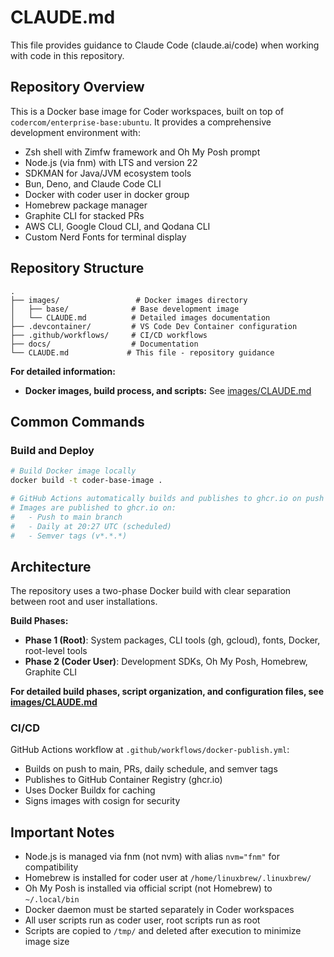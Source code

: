 # CLAUDE.md

This file provides guidance to Claude Code (claude.ai/code) when working with code in this repository.

## Repository Overview

This is a Docker base image for Coder workspaces, built on top of `codercom/enterprise-base:ubuntu`. It provides a comprehensive development environment with:
- Zsh shell with Zimfw framework and Oh My Posh prompt
- Node.js (via fnm) with LTS and version 22
- SDKMAN for Java/JVM ecosystem tools
- Bun, Deno, and Claude Code CLI
- Docker with coder user in docker group
- Homebrew package manager
- Graphite CLI for stacked PRs
- AWS CLI, Google Cloud CLI, and Qodana CLI
- Custom Nerd Fonts for terminal display

## Repository Structure

```
.
├── images/                 # Docker images directory
│   ├── base/              # Base development image
│   └── CLAUDE.md          # Detailed images documentation
├── .devcontainer/         # VS Code Dev Container configuration
├── .github/workflows/     # CI/CD workflows
├── docs/                  # Documentation
└── CLAUDE.md             # This file - repository guidance
```

**For detailed information:**
- **Docker images, build process, and scripts:** See [images/CLAUDE.md](images/CLAUDE.md)

## Common Commands

### Build and Deploy
```bash
# Build Docker image locally
docker build -t coder-base-image .

# GitHub Actions automatically builds and publishes to ghcr.io on push to main
# Images are published to ghcr.io on:
#   - Push to main branch
#   - Daily at 20:27 UTC (scheduled)
#   - Semver tags (v*.*.*)
```

## Architecture

The repository uses a two-phase Docker build with clear separation between root and user installations.

**Build Phases:**
- **Phase 1 (Root)**: System packages, CLI tools (gh, gcloud), fonts, Docker, root-level tools
- **Phase 2 (Coder User)**: Development SDKs, Oh My Posh, Homebrew, Graphite CLI

**For detailed build phases, script organization, and configuration files, see [images/CLAUDE.md](images/CLAUDE.md)**

### CI/CD

GitHub Actions workflow at `.github/workflows/docker-publish.yml`:
- Builds on push to main, PRs, daily schedule, and semver tags
- Publishes to GitHub Container Registry (ghcr.io)
- Uses Docker Buildx for caching
- Signs images with cosign for security

## Important Notes

- Node.js is managed via fnm (not nvm) with alias `nvm="fnm"` for compatibility
- Homebrew is installed for coder user at `/home/linuxbrew/.linuxbrew/`
- Oh My Posh is installed via official script (not Homebrew) to `~/.local/bin`
- Docker daemon must be started separately in Coder workspaces
- All user scripts run as coder user, root scripts run as root
- Scripts are copied to `/tmp/` and deleted after execution to minimize image size